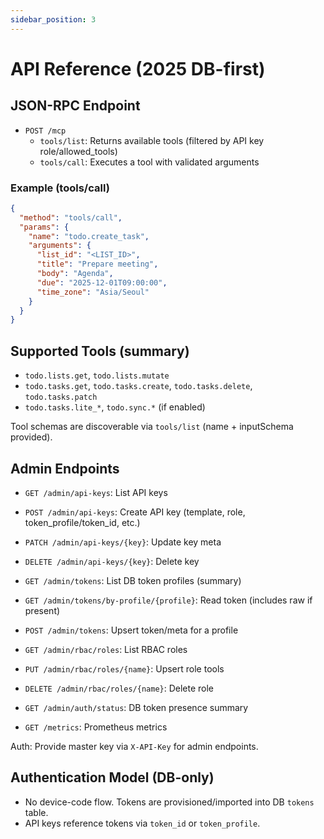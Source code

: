 ```yaml
---
sidebar_position: 3
---
```


# API Reference (2025 DB-first)

## JSON-RPC Endpoint
- `POST /mcp`
  - `tools/list`: Returns available tools (filtered by API key role/allowed_tools)
  - `tools/call`: Executes a tool with validated arguments

### Example (tools/call)
```json
{
  "method": "tools/call",
  "params": {
    "name": "todo.create_task",
    "arguments": {
      "list_id": "<LIST_ID>",
      "title": "Prepare meeting",
      "body": "Agenda",
      "due": "2025-12-01T09:00:00",
      "time_zone": "Asia/Seoul"
    }
  }
}
```

## Supported Tools (summary)
- `todo.lists.get`, `todo.lists.mutate`
- `todo.tasks.get`, `todo.tasks.create`, `todo.tasks.delete`, `todo.tasks.patch`
- `todo.tasks.lite_*`, `todo.sync.*` (if enabled)

Tool schemas are discoverable via `tools/list` (name + inputSchema provided).

## Admin Endpoints
- `GET /admin/api-keys`: List API keys
- `POST /admin/api-keys`: Create API key (template, role, token_profile/token_id, etc.)
- `PATCH /admin/api-keys/{key}`: Update key meta
- `DELETE /admin/api-keys/{key}`: Delete key

- `GET /admin/tokens`: List DB token profiles (summary)
- `GET /admin/tokens/by-profile/{profile}`: Read token (includes raw if present)
- `POST /admin/tokens`: Upsert token/meta for a profile

- `GET /admin/rbac/roles`: List RBAC roles
- `PUT /admin/rbac/roles/{name}`: Upsert role tools
- `DELETE /admin/rbac/roles/{name}`: Delete role

- `GET /admin/auth/status`: DB token presence summary
- `GET /metrics`: Prometheus metrics

Auth: Provide master key via `X-API-Key` for admin endpoints.

## Authentication Model (DB-only)
- No device-code flow. Tokens are provisioned/imported into DB `tokens` table.
- API keys reference tokens via `token_id` or `token_profile`.
